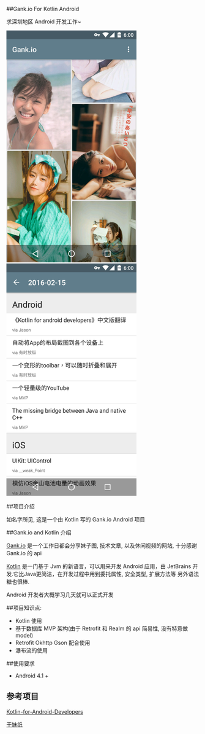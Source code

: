 ##Gank.io For Kotlin Android

求深圳地区 Android 开发工作~

<img src="https://raw.githubusercontent.com/YeungKC/Gank.io-for-Kotlin-Android/master/screenshots/screenshots_1.jpg" width= "340"/>

<img src="https://raw.githubusercontent.com/YeungKC/Gank.io-for-Kotlin-Android/master/screenshots/screenshots_2.jpg" width= "340"/>



##项目介绍

如名字所见, 这是一个由 Kotlin 写的 Gank.io Android 项目



##Gank.io and Kotlin 介绍

[Gank.io](http://gank.io) 是一个工作日都会分享妹子图, 技术文章, 以及休闲视频的网站, 十分感谢 Gank.io 的 api 

[Kotlin](https://github.com/JetBrains/kotlin) 是一门基于 Jvm 的新语言，可以用来开发 Android 应用，由 JetBrains  开发.它比Java更简洁，在开发过程中用到委托属性, 安全类型, 扩展方法等 另外语法糖也很棒.

Android 开发者大概学习几天就可以正式开发



##项目知识点:

* Kotlin 使用
* 基于数据库 MVP 架构(由于 Retrofit 和 Realm 的 api 简易性, 没有特意做 model)
* Retrofit Okhttp Gson 配合使用
* 瀑布流的使用

##使用要求

* Android 4.1 +

## 参考项目

[Kotlin-for-Android-Developers](https://github.com/antoniolg/Kotlin-for-Android-Developers)

[干妹纸](https://github.com/xingrz/GankMeizhi)